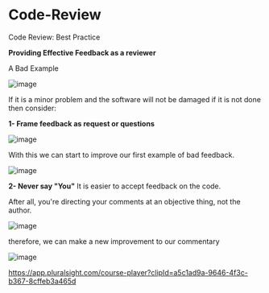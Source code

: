 # Code-Review
Code Review: Best Practice

**Providing Effective Feedback as a reviewer**

A Bad Example

![image](https://user-images.githubusercontent.com/40399697/201695433-9c1561ad-cddd-4790-8b2c-108c67b95bc3.png)

If it is a minor problem and the software will not be damaged if it is not done then consider:

**1- Frame feedback as request or questions**

![image](https://user-images.githubusercontent.com/40399697/201696430-b7874deb-8f8f-4f52-9104-c2afa8006b5b.png)

With this we can start to improve our first example of bad feedback.

![image](https://user-images.githubusercontent.com/40399697/201696729-d8e34f8e-4eaa-4660-970d-0c3fe033246d.png)

**2- Never say "You"**
It is easier to accept feedback on the code.

After all, you're directing your comments at an objective thing, not the author.

![image](https://user-images.githubusercontent.com/40399697/201697964-fa8fc9f4-db0e-44cb-be36-d60c6e41197a.png)

therefore, we can make a new improvement to our commentary

![image](https://user-images.githubusercontent.com/40399697/201698658-af504336-287e-469a-85dd-309dd758994c.png)



https://app.pluralsight.com/course-player?clipId=a5c1ad9a-9646-4f3c-b367-8cffeb3a465d
